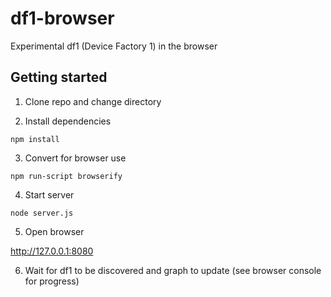 df1-browser
===========

Experimental df1 (Device Factory 1) in the browser

Getting started
---------------

1) Clone repo and change directory

2) Install dependencies

```
npm install
```

3) Convert for browser use

```
npm run-script browserify
```

4) Start server

```
node server.js
```

5) Open browser

http://127.0.0.1:8080

6) Wait for df1 to be discovered and graph to update (see browser console for progress)
